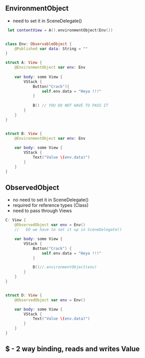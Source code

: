 ## EnvironmentObject
* need to set it in SceneDelegate()

```swift
 let contentView = A().environmentObject(Env())
 ```
 
```swift

class Env: ObservableObject {
    @Published var data: String = ""
}
```


```swift
struct A: View {
    @EnvironmentObject var env: Env
    
    var body: some View {
        VStack {
            Button("Crack"){
                self.env.data = "Heya !!!"
            }
            
            B() // YOU DO NOT HAVE TO PASS IT
        }
    }
}


struct B: View {
    @EnvironmentObject var env: Env
    
    var body: some View {
        VStack {
            Text("Value \(env.data)")
        }
    }
}

```

## ObservedObject
* no need to set it in SceneDelegate()
* required for reference types (Class)
* need to pass through Views


```swift
C: View {
    @ObservedObject var env = Env()
    //   EO we have to set it up in SceneDelegate()

    var body: some View {
        VStack {
            Button("Crack") {
                self.env.data = "Heya !!!"
            }

            D()//.environmentObject(env)
        }
    }
}


struct D: View {
    @ObservedObject var env = Env()

    var body: some View {
        VStack {
            Text("Value \(env.data)")
        }
    }
}
```
## $ - 2 way binding, reads and writes Value
